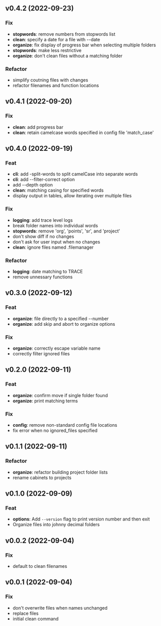 ## v0.4.2 (2022-09-23)

### Fix

- **stopwords**: remove numbers from stopwords list
- **clean**: specify a date for a file with --date
- **organize**: fix display of progress bar when selecting multiple folders
- **stopwords**: make less restrictive
- **organize**: don't clean files without a matching folder

### Refactor

- simplify coutning files with changes
- refactor filenames and function locations

## v0.4.1 (2022-09-20)

### Fix

- **clean**: add progress bar
- **clean**: retain camelcase words specified in config file 'match_case'

## v0.4.0 (2022-09-19)

### Feat

- **cli**: add -split-words to split camelCase into separate words
- **cli**: add --filter-correct option
- add --depth option
- **clean**: matching casing for specified words
- display output in tables, allow iterating over multiple files

### Fix

- **logging**: add trace level logs
- break folder names into individual words
- **stopwords**: remove 'org', 'points', 'sr', and 'project'
- don't show diff if no changes
- don't ask for user input when no changes
- **clean**: ignore files named .filemanager

### Refactor

- **logging**: date matching to TRACE
- remove unnessary functions

## v0.3.0 (2022-09-12)

### Feat

- **organize**: file directly to a specified --number
- **organize**: add skip and abort to organize options

### Fix

- **organize**: correctly escape variable name
- correctly filter ignored files

## v0.2.0 (2022-09-11)

### Feat

- **organize**: confirm move if single folder found
- **organize**: print matching terms

### Fix

- **config**: remove non-standard config file locations
- fix error when no ignored_files specified

## v0.1.1 (2022-09-11)

### Refactor

- **organize**: refactor building project folder lists
- rename cabinets to projects

## v0.1.0 (2022-09-09)

### Feat

- **options**: Add `--version` flag to print version number and then exit
- Organize files into johnny decimal folders

## v0.0.2 (2022-09-04)

### Fix

- default to clean filenames

## v0.0.1 (2022-09-04)

### Fix

- don't overwrite files when names unchanged
- replace files
- initial clean command
